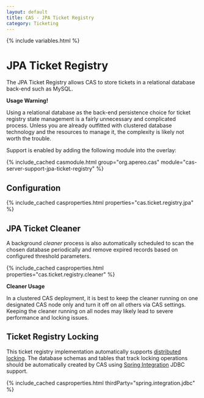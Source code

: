 ```yaml
---
layout: default
title: CAS - JPA Ticket Registry
category: Ticketing
---
```


{% include variables.html %}

# JPA Ticket Registry

The JPA Ticket Registry allows CAS to store tickets in a relational database back-end such as MySQL.

<div class="alert alert-warning"><strong>Usage Warning!</strong><p>Using a relational database as
the back-end persistence choice for ticket registry state management is a fairly unnecessary and complicated
process. Unless you are already outfitted with clustered database technology and the resources to manage it,
the complexity is likely not worth the trouble.</p></div>

Support is enabled by adding the following module into the overlay:

{% include_cached casmodule.html group="org.apereo.cas" module="cas-server-support-jpa-ticket-registry" %}

## Configuration

{% include_cached casproperties.html properties="cas.ticket.registry.jpa" %}

## JPA Ticket Cleaner

A background *cleaner* process is also automatically scheduled to scan the chosen 
database periodically and remove expired records based on configured threshold parameters.

{% include_cached casproperties.html properties="cas.ticket.registry.cleaner" %}

<div class="alert alert-warning"><strong>Cleaner Usage</strong><p>In a clustered CAS deployment, it is 
best to keep the cleaner running on one designated CAS node only and turn it off on all others 
via CAS settings. Keeping the cleaner running on all nodes may likely lead to 
severe performance and locking issues.</p></div>

## Ticket Registry Locking

This ticket registry implementation automatically supports [distributed locking](../ticketing/Ticket-Registry-Locking.html).
The database schemas and tables that track locking operations should be automatically created by CAS using
[Spring Integration](https://spring.io/projects/spring-integration) JDBC support.

{% include_cached casproperties.html thirdParty="spring.integration.jdbc" %}
